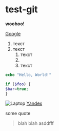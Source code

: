 # test-git

**woohoo!**

[Google](http://google.ru)

1. текст
2. текст
    1. текст
    2.
    3. текст
  

```php
echo "Hello, World!"

if ($foo) {
$bar=true;
}

```

![Laptop](https://picsum.photos/200/300?image=0)
[Yandex](http://yandex.ru)

some quote
> blah blah
> asddfff

